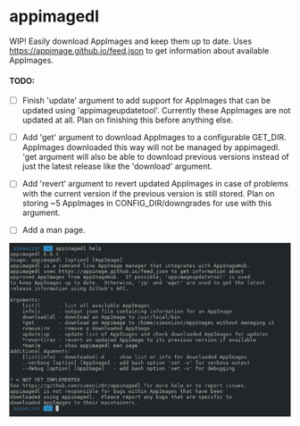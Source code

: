 # appimagedl
WIP! Easily download AppImages and keep them up to date.  Uses https://appimage.github.io/feed.json to get information about available AppImages.

#### TODO:

- [ ] Finish 'update' argument to add support for AppImages that can be updated using 'appimageupdatetool'.  Currently these AppImages are not updated at all.  Plan on finishing this before anything else.

- [ ] Add 'get' argument to download AppImages to a configurable GET_DIR.  AppImages downloaded this way will not be managed by appimagedl.  'get argument will also be able to download previous versions instead of just the latest release like the 'download' argument.

- [ ] Add 'revert' argument to revert updated AppImages in case of problems with the current version if the previous version is still stored.  Plan on storing ~5 AppImages in CONFIG_DIR/downgrades for use with this argument.

- [ ] Add a man page.

![appimagedl-screenshot](/Screenshot.png)

